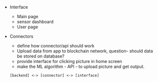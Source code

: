 * Interface
	* Main page
	* sensor dashboard
	* User page

* Connectors
	* define how connector/api should work
	* Upload data from app to blockchain network, question- should data be stored on database?
	* provide interface for clicking picture in home screen
	* make the ML algorithm - API - to upload picture and get output. 
	```
	[backend] <-> [connector] <-> [interface]
	```